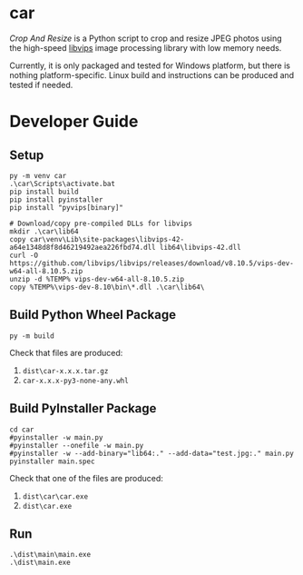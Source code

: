# car

*Crop And Resize* is a Python script to crop and resize JPEG photos using the 
high-speed [libvips](https://www.libvips.org/) image processing library with 
low memory needs.

Currently, it is only packaged and tested for Windows platform, but there is 
nothing platform-specific. Linux build and instructions can be produced and 
tested if needed. 

# Developer Guide

## Setup

```shell
py -m venv car
.\car\Scripts\activate.bat
pip install build
pip install pyinstaller
pip install "pyvips[binary]"

# Download/copy pre-compiled DLLs for libvips
mkdir .\car\lib64
copy car\venv\Lib\site-packages\libvips-42-a64e1348d8f8d46219492aea226fbd74.dll lib64\libvips-42.dll
curl -O https://github.com/libvips/libvips/releases/download/v8.10.5/vips-dev-w64-all-8.10.5.zip
unzip -d %TEMP% vips-dev-w64-all-8.10.5.zip
copy %TEMP%\vips-dev-8.10\bin\*.dll .\car\lib64\
```

## Build Python Wheel Package
```shell
py -m build
```

Check that files are produced:

1. `dist\car-x.x.x.tar.gz`
2. `car-x.x.x-py3-none-any.whl`

## Build PyInstaller Package 
```shell
cd car
#pyinstaller -w main.py
#pyinstaller --onefile -w main.py
#pyinstaller -w --add-binary="lib64:." --add-data="test.jpg:." main.py
pyinstaller main.spec
```

Check that one of the files are produced:

1. `dist\car\car.exe`
2. `dist\car.exe`

## Run
```shell
.\dist\main\main.exe
.\dist\main.exe
```
